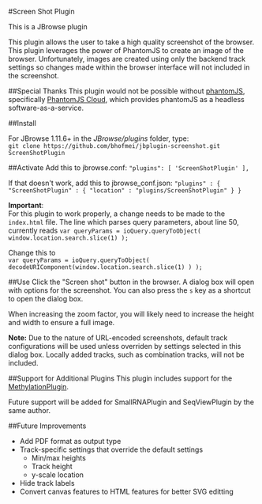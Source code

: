 #Screen Shot Plugin

This is a JBrowse plugin
 
This plugin allows the user to take a high quality screenshot of the browser.
This plugin leverages the power of PhantomJS to create an image of the browser. Unfortunately, images are created using only the backend track settings so changes made within the browser interface will not included in the screenshot.

##Special Thanks
This plugin would not be possible without [phantomJS](http://phantomjs.org/), specifically [PhantomJS Cloud](https://phantomjscloud.com/), which provides phantomJS as a headless software-as-a-service. 


##Install

For JBrowse 1.11.6+ in the _JBrowse/plugins_ folder, type:  
``git clone https://github.com/bhofmei/jbplugin-screenshot.git ScreenShotPlugin``

##Activate
Add this to jbrowse.conf:
    ``"plugins": [
        'ScreenShotPlugin'
    ],``

If that doesn't work, add this to jbrowse_conf.json:
    ``"plugins" : {
        "ScreenShotPlugin" : { "location" : "plugins/ScreenShotPlugin" }
    }``

**Important**:  
For this plugin to work properly, a change needs to be made to the ``index.html`` file.  The line which parses query parameters, about line 50, currently reads
   ``var queryParams = ioQuery.queryToObject( window.location.search.slice(1) );``

Change this to   
   ``var queryParams = ioQuery.queryToObject( decodeURIComponent(window.location.search.slice(1) ) );``
    
##Use
Click the "Screen shot" button in the browser. A dialog box will open with options for the screenshot. You can also press the `s` key as a shortcut to open the dialog box.

When increasing the zoom factor, you will likely need to increase the height and width to ensure a full image.

**Note:** Due to the nature of URL-encoded screenshots, default track configurations will be used unless overriden by settings selected in this dialog box. Locally added tracks, such as combination tracks, will not be included.

##Support for Additional Plugins
This plugin includes support for the [MethylationPlugin](https://github.com/bhofmei/jbplugin-methylation).

Future support will be added for SmallRNAPlugin and SeqViewPlugin by the same author.

##Future Improvements
- Add PDF format as output type
- Track-specific settings that override the default settings
  - Min/max heights
  - Track height
  - y-scale location
- Hide track labels
- Convert canvas features to HTML features for better SVG editting
